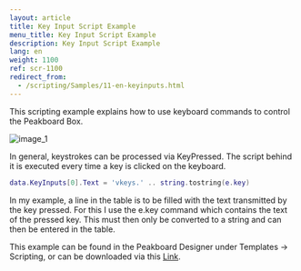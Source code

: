```yaml
---
layout: article
title: Key Input Script Example
menu_title: Key Input Script Example
description: Key Input Script Example
lang: en
weight: 1100
ref: scr-1100
redirect_from:
  - /scripting/Samples/11-en-keyinputs.html
---
```

This scripting example explains how to use keyboard commands to control the Peakboard Box.


![image_1](/assets/images/scripting/Scripting_Beispiele/KeyInputs.png)

In general, keystrokes can be processed via KeyPressed.
The script behind it is executed every time a key is clicked on the keyboard.

```lua
data.KeyInputs[0].Text = 'vkeys.' .. string.tostring(e.key)

```

In my example, a line in the table is to be filled with the text transmitted by the key pressed.
For this I use the e.key command which contains the text of the pressed key.
This must then only be converted to a string and can then be entered in the table.

This example can be found in the Peakboard Designer under Templates -> Scripting, or can be downloaded via this [Link](https://github.com/Peakboard/CoolStuff/raw/master/Scripts/Key%20Inputs/KeyInputs.pbmx).